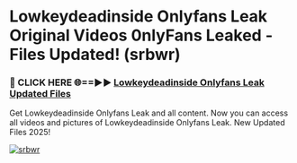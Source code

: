 # Lowkeydeadinside Onlyfans Leak Original Videos 0nlyFans Leaked - Files Updated! (srbwr)

<h3>🔴 CLICK HERE 🌐==►► <a href="https://tinyurl.com/2jnfzry5" rel="nofollow">Lowkeydeadinside Onlyfans Leak Updated Files</a></h3>

Get Lowkeydeadinside Onlyfans Leak and all content. Now you can access all videos and pictures of Lowkeydeadinside Onlyfans Leak. New Updated Files 2025!

[![srbwr](https://i.imgur.com/GyGTBgg.gif)](https://tinyurl.com/2jnfzry5)
